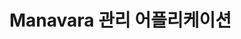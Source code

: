# Manavara 관리 어플리케이션

<p dir="auto">
  <img src="https://github.com/bigbigdw/ManavaraSetting/assets/22631075/1f832e3e-00a7-4727-9a26-f79d578d8cb6.png" alt="" style="max-width: 100%;"><br>
  <img src="https://github.com/bigbigdw/ManavaraSetting/assets/22631075/c603af86-5869-4d5f-8233-7be6cfc5a4b4.png" alt="" style="max-width: 100%;"><br>
  <img src="https://github.com/bigbigdw/ManavaraSetting/assets/22631075/858cd339-c89e-4d59-ba9b-9002b58af6c.png" alt="" style="max-width: 100%;"><br>
  <img src="https://github.com/bigbigdw/ManavaraSetting/assets/22631075/70c646c7-a526-43b8-b8a7-ddad0443526e.png" alt="" style="max-width: 100%;"><br>
  <img src="https://github.com/bigbigdw/ManavaraSetting/assets/22631075/ee4ddf80-483e-445a-9966-f9f98609b462.png" alt="" style="max-width: 100%;"><br>
  <img src="https://github.com/bigbigdw/ManavaraSetting/assets/22631075/d354165c-c4e8-4f7b-a579-1192d4394bc5.png" alt="" style="max-width: 100%;"><br>
  <img src="https://github.com/bigbigdw/ManavaraSetting/assets/22631075/8f3dc328-45f3-4f92-8b14-b80d8134e70a.png" alt="" style="max-width: 100%;"><br>
  <img src="https://github.com/bigbigdw/ManavaraSetting/assets/22631075/c9ddd157-d488-44fd-b181-5b3933c03a72.png" alt="" style="max-width: 100%;"><br>
  <img src="https://github.com/bigbigdw/ManavaraSetting/assets/22631075/604f3c8c-9300-4027-b1a5-f56af5ada393.png" alt="" style="max-width: 100%;"><br>
  <img src="https://github.com/bigbigdw/ManavaraSetting/assets/22631075/d4c2ca47-87b3-46b2-b2b0-5aebd2f920c7.png" alt="" style="max-width: 100%;"><br>
  <img src="https://github.com/bigbigdw/ManavaraSetting/assets/22631075/024fb9df-cf16-480c-b867-0e7a216faaed.png" alt="" style="max-width: 100%;"><br>
  <img src="https://github.com/bigbigdw/ManavaraSetting/assets/22631075/a2287c44-13b9-44a6-8fb2-4888920feee5.png" alt="" style="max-width: 100%;"><br>
  <img src="https://github.com/bigbigdw/ManavaraSetting/assets/22631075/a0d0287e-24a4-4d27-8d1d-4cf90836ff21.png" alt="" style="max-width: 100%;"><br>
  <img src="https://github.com/bigbigdw/ManavaraSetting/assets/22631075/8a48fef4-b41c-4795-9954-9ba0f9975b34.png" alt="" style="max-width: 100%;"><br>
  <img src="https://github.com/bigbigdw/ManavaraSetting/assets/22631075/f2269077-7d20-46f4-9fc1-17c342f80bea.png" alt="" style="max-width: 100%;"><br>
  <img src="https://github.com/bigbigdw/ManavaraSetting/assets/22631075/7cd90ee9-d8a9-4c5c-af20-c2c698852720.png" alt="" style="max-width: 100%;"><br>
  <img src="https://github.com/bigbigdw/ManavaraSetting/assets/22631075/22c4b1d9-c696-4758-9289-bfa2565e1b39.png" alt="" style="max-width: 100%;"><br>
</p>
